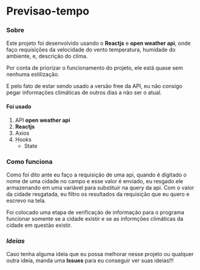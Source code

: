# Previsao-tempo
 
### Sobre

Este projeto foi desenvolvido usando o **Reactjs** e **open weather api**, onde faço requisições da velocidade do vento temperatura, humidade do ambiente, e, descrição do clima.

Por conta de priorizar o funcionamento do projeto, ele está quase sem nenhuma estilização.

E pelo fato de estar sendo usado a versão free da API, eu não consigo pegar informações climáticas de outros dias a não ser o atual.

#### Foi usado
1. API **open weather api**
2. **Reactjs**
3. Axios
4. Hooks
   - State
   

### Como funciona

Como foi dito ante eu faço a requisição de uma api, quando é digitado o nome de uma cidade no campo e esse valor é enviado, eu resgado ele armazenando em uma variável para substituir na query da api. Com o valor da cidade resgatada, eu filtro os resultados da requisição que eu quero e escrevo na tela.

Foi colocado uma etapa de verificação de informação para o programa funcionar somente se a cidade existir e se as informções climáticas da cidade em questão existir.

### *Ideias*

Caso tenha alguma ideia que eu possa melhorar nesse projeto ou qualquer outra ideia, manda uma **Issues** para eu conseguir ver suas ideias!!!
